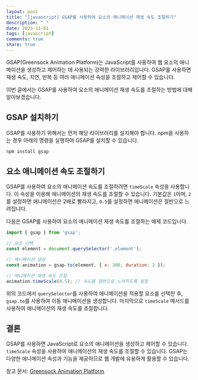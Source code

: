 ```yaml
---
layout: post
title: "[javascript] GSAP를 사용하여 요소의 애니메이션 재생 속도 조절하기"
description: " "
date: 2023-11-01
tags: [javascript]
comments: true
share: true
---
```


GSAP(Greensock Animation Platform)는 JavaScript를 사용하여 웹 요소의 애니메이션을 생성하고 제어하는 데 사용되는 강력한 라이브러리입니다. GSAP를 사용하면 재생 속도, 지연, 반복 등 여러 애니메이션 속성을 조절하고 제어할 수 있습니다.

이번 글에서는 GSAP를 사용하여 요소의 애니메이션 재생 속도를 조절하는 방법에 대해 알아보겠습니다.

## GSAP 설치하기

GSAP를 사용하기 위해서는 먼저 해당 라이브러리를 설치해야 합니다. npm을 사용하는 경우 아래의 명령을 실행하여 GSAP를 설치할 수 있습니다.

```javascript
npm install gsap
```

## 요소 애니메이션 속도 조절하기

GSAP를 사용하여 요소의 애니메이션 속도를 조절하려면 `timeScale` 속성을 사용합니다. 이 속성을 이용해 애니메이션의 재생 속도를 조절할 수 있습니다. 기본값은 `1`이며, `2`를 설정하면 애니메이션은 2배로 빨라지고, `0.5`를 설정하면 애니메이션은 절반으로 느려집니다.

다음은 GSAP를 사용하여 요소의 애니메이션 재생 속도를 조절하는 예제 코드입니다.

```javascript
import { gsap } from 'gsap';

// 요소 선택
const element = document.querySelector('.element');

// 애니메이션 생성
const animation = gsap.to(element, { x: 300, duration: 2 });

// 애니메이션 재생 속도 조절
animation.timeScale(0.5); // 속도를 절반으로 느려지도록 설정
```

위의 코드에서 `querySelector`를 사용하여 애니메이션을 적용할 요소를 선택한 후, `gsap.to`를 사용하여 이동 애니메이션을 생성합니다. 마지막으로 `timeScale` 메서드를 사용하여 애니메이션의 재생 속도를 조절합니다.

## 결론

GSAP를 사용하면 JavaScript로 요소의 애니메이션을 생성하고 제어할 수 있습니다. `timeScale` 속성을 사용하여 애니메이션의 재생 속도를 조절할 수 있습니다. GSAP는 다양한 애니메이션 속성과 기능을 제공하므로 웹 개발에 유용하게 활용할 수 있습니다.

참고 문서: [Greensock Animation Platform](https://greensock.com/gsap/)